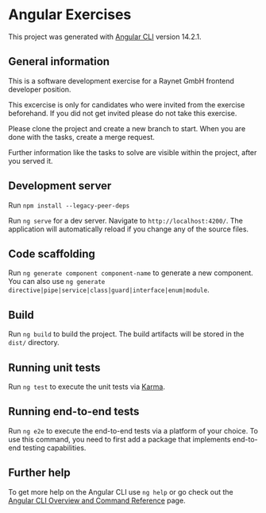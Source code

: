 # Angular Exercises

This project was generated with [Angular CLI](https://github.com/angular/angular-cli) version 14.2.1.

## General information ##

This is a software development exercise for a Raynet GmbH frontend
developer position.

This excercise is only for candidates who were invited from the
exercise beforehand. If you did not get invited please do not take this
exercise.

Please clone the project and create a new branch to start.
When you are done with the tasks, create a merge request.

Further information like the tasks to solve are visible within the project, after you served it.

## Development server

Run `npm install --legacy-peer-deps`

Run `ng serve` for a dev server. Navigate to `http://localhost:4200/`. The application will automatically reload if you change any of the source files.

## Code scaffolding

Run `ng generate component component-name` to generate a new component. You can also use `ng generate directive|pipe|service|class|guard|interface|enum|module`.

## Build

Run `ng build` to build the project. The build artifacts will be stored in the `dist/` directory.

## Running unit tests

Run `ng test` to execute the unit tests via [Karma](https://karma-runner.github.io).

## Running end-to-end tests

Run `ng e2e` to execute the end-to-end tests via a platform of your choice. To use this command, you need to first add a package that implements end-to-end testing capabilities.

## Further help

To get more help on the Angular CLI use `ng help` or go check out the [Angular CLI Overview and Command Reference](https://angular.io/cli) page.
